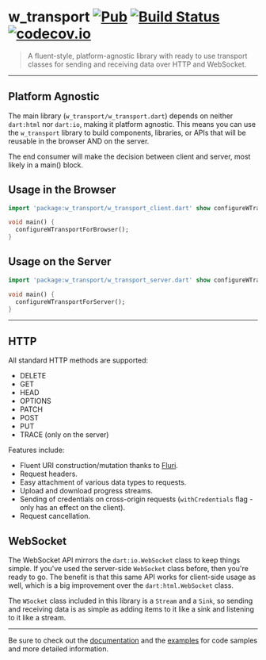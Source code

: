 w_transport [![Pub](https://img.shields.io/pub/v/w_transport.svg)](https://pub.dartlang.org/packages/w_transport) [![Build Status](https://travis-ci.org/Workiva/w_transport.svg?branch=travis-ci)](https://travis-ci.org/Workiva/w_transport) [![codecov.io](http://codecov.io/github/Workiva/w_transport/coverage.svg?branch=master)](http://codecov.io/github/Workiva/w_transport?branch=master)
===========

> A fluent-style, platform-agnostic library with ready to use transport classes for sending and receiving data over HTTP and WebSocket.

---

## Platform Agnostic
The main library (`w_transport/w_transport.dart`) depends on neither `dart:html` nor `dart:io`, making it platform agnostic.
This means you can use the `w_transport` library to build components, libraries, or APIs that will be reusable in the browser
AND on the server.

The end consumer will make the decision between client and server, most likely in a main() block.

## Usage in the Browser
```dart
import 'package:w_transport/w_transport_client.dart' show configureWTransportForBrowser;

void main() {
  configureWTransportForBrowser();
}
```

## Usage on the Server
```dart
import 'package:w_transport/w_transport_server.dart' show configureWTransportForServer;

void main() {
  configureWTransportForServer();
}
```

---

## HTTP

All standard HTTP methods are supported:

- DELETE
- GET
- HEAD
- OPTIONS
- PATCH
- POST
- PUT
- TRACE (only on the server)

Features include:

- Fluent URI construction/mutation thanks to [Fluri](https://pub.dartlang.org/packages/fluri).
- Request headers.
- Easy attachment of various data types to requests.
- Upload and download progress streams.
- Sending of credentials on cross-origin requests (`withCredentials` flag - only has an effect on the client).
- Request cancellation.

## WebSocket

The WebSocket API mirrors the `dart:io.WebSocket` class to keep things simple. If you've used the server-side `WebSocket`
class before, then you're ready to go. The benefit is that this same API works for client-side usage as well, which is
a big improvement over the `dart:html.WebSocket` class.

The `WSocket` class included in this library is a `Stream` and a `Sink`, so sending and receiving data is as simple as
adding items to it like a sink and listening to it like a stream.

---

Be sure to check out the [documentation](https://pub.dartlang.org/packages/w_transport) and the
[examples](https://github.com/Workiva/w_transport/tree/master/example) for code samples and more detailed information. 